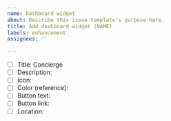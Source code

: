 ```yaml
---
name: Dashboard widget
about: Describe this issue template's purpose here.
title: Add dashboard widget (NAME)
labels: enhancement
assignees: ''

---
```


- [ ] Title: Concierge
- [ ] Description: 
- [ ] Icon: 
- [ ] Color (reference): 
- [ ] Button text: 
- [ ] Button link: 
- [ ] Location:
